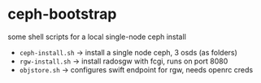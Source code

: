 ceph-bootstrap
==============

some shell scripts for a local single-node ceph install 

- `ceph-install.sh` -> install a single node ceph, 3 osds (as folders)
- `rgw-install.sh` -> install radosgw with fcgi, runs on port 8080
- `objstore.sh` -> configures swift endpoint for rgw, needs openrc creds
